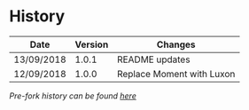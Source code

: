 # History

| Date | Version | Changes |
| --- | --- | --- |
| 13/09/2018 | 1.0.1 | README updates |
| 12/09/2018 | 1.0.0 | Replace Moment with Luxon |

_Pre-fork history can be found [here](https://github.com/react-component/time-picker)_
